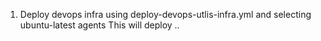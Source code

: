 1) Deploy devops infra using deploy-devops-utlis-infra.yml and selecting ubuntu-latest agents
    This will deploy ..



